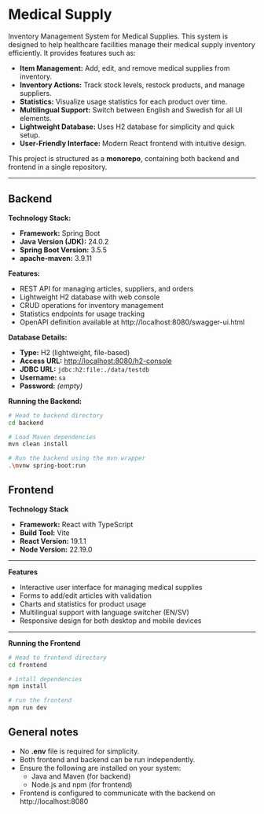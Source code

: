 # Medical Supply
Inventory Management System for Medical Supplies.
This system is designed to help healthcare facilities manage their medical supply inventory efficiently. It provides features such as:

- **Item Management:** Add, edit, and remove medical supplies from inventory.
- **Inventory Actions:** Track stock levels, restock products, and manage suppliers.
- **Statistics:** Visualize usage statistics for each product over time.
- **Multilingual Support:** Switch between English and Swedish for all UI elements.
- **Lightweight Database:** Uses H2 database for simplicity and quick setup.
- **User-Friendly Interface:** Modern React frontend with intuitive design.

This project is structured as a **monorepo**, containing both backend and frontend in a single repository.

---


## Backend
**Technology Stack:**
- **Framework:** Spring Boot
- **Java Version (JDK):** 24.0.2
- **Spring Boot Version:** 3.5.5
- **apache-maven:** 3.9.11

**Features:**
- REST API for managing articles, suppliers, and orders
- Lightweight H2 database with web console
- CRUD operations for inventory management
- Statistics endpoints for usage tracking
- OpenAPI definition available at http://localhost:8080/swagger-ui.html

**Database Details:**
- **Type:** H2 (lightweight, file-based)
- **Access URL:** [http://localhost:8080/h2-console](http://localhost:8080/h2-console)
- **JDBC URL:** `jdbc:h2:file:./data/testdb`
- **Username:** `sa`
- **Password:** *(empty)*

**Running the Backend:**
```bash
# Head to backend directory
cd backend

# Load Maven dependencies
mvn clean install

# Run the backend using the mvn wrapper
.\mvnw spring-boot:run
```


## Frontend
**Technology Stack**

- **Framework:** React with TypeScript  
- **Build Tool:** Vite  
- **React Version:** 19.1.1
- **Node Version:** 22.19.0

---

**Features**

- Interactive user interface for managing medical supplies
- Forms to add/edit articles with validation
- Charts and statistics for product usage
- Multilingual support with language switcher (EN/SV)
- Responsive design for both desktop and mobile devices

---

**Running the Frontend**
```bash
# Head to frontend directory
cd frontend

# intall dependencies
npm install

# run the frontend
npm run dev
```

## General notes
- No **.env** file is required for simplicity.
- Both frontend and backend can be run independently.
- Ensure the following are installed on your system:
    - Java and Maven (for backend)
    - Node.js and npm (for frontend)
- Frontend is configured to communicate with the backend on http://localhost:8080


